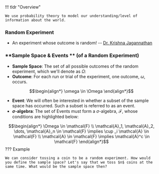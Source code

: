 !!! tldr "Overview"

    We use probability theory to model our understanding/level of information about the world. 


### **Random Experiment**
- An experiment whose outcome is random! -- [Dr. Krishna Jagannathan](https://youtu.be/-nnJQ0kJgIY?list=PLbMVogVj5nJQqGHrpAloTec_lOKsG-foc&t=102)

### **Sample Space & Events ** (of a Random Experiment)
- **Sample Space**: The set of all possible outcomes of the random experiment, which we'll denote as $\Omega$:
- **Outcome**: For each run or trial of the experiment, one outcome, $\omega$, occurs.

$$\begin{align*} \omega \in \Omega \end{align*}$$

- **Event**: We will often be interested in whether a subset of the sample space has occurred. Such a subset is referred to as an event. 
- **$\sigma$-algebra**: The set of Events must form a $\sigma$-algebra, $\mathcal{F}$, whose conditions are highlighted below:

$$\begin{align*} 
\Omega \in \mathcal{F} \\
\mathcal{A}_1, \mathcal{A}_2, \dots, \mathcal{A}_n \in \mathcal{F} \implies  \cup _i \mathcal{A}   \in \mathcal{F} \\
\mathcal{A} \in \mathcal{F} \implies  \mathcal{A}^c \in \mathcal{F} 
\end{align*}$$
??? Example
    
    We can consider tossing a coin to be a random experiment. How would you define the sample space? Let's say that we toss $n$ coins at the same time. What would be the sample space then?

    
<!-- 
### **Introduction**
Making decisions involves assessing tradeoffs -- comparing the benefits to costs. Many of these tradeoffs might not occur in the immediate present, and might not occur with much certainty 

### **Probability Space**

??? example inline end  
    Like very few people who I interact with on a daily basis, I find the NBA offseason exilarating. As I write this sentence in early July, Kevin Durant's future is still up in the air. Will he stay in Brooklyn? Will he stay with Kyrie? Could he possibly end up with the team up North? I find the inherent uncertainty of this event exciting. It gives plausibility to the thought of seeing Kevin Durant run pick-in-rolls with Ja Morant, or stretching the court with another long wing in Brandom Ingram. 

We'll start by introducing a probility space. We want to capture a lack of information, a lack of knowledge about some aspect of the world. 

$$\begin{aligned}\big( \Omega, \mathcal{F}, \mathbb{P}) \end{aligned}$$












``The big problem in probability theory and particularly stochastic processes is not so much how do you solve well-posed problems. Anybody can do that. Or anybody who has a little bit of background can do it. The hard problem is finding the right models for a real-world problem.''

### **Approach**

When people look at how difficult a topic is to learn, they might start by considering the number of elements in the topic. I might be wrong about this, but I believe this rough heuristic shapes how many people teach classes on statistics and probability. If you can reduce the number of ideas that a student has to consider the easier it should be to learn, i.e. the less overwhelmed they are. 

I buy the point that it's important to introduce material in a way so as to decrease the likelihood of overwhelming students (that's why we're starting so early in the semester with probability - we're going to introduce it piece by piece), but I would push back on the idea that having fewer elements to learn makes the topic easier to understand. 

Learning a new topic can be difficult for the following three reasons. (1) It can be hard to understand why you should care about the topic (2) It can be hard to understand which aspects of the topic are important and which are just details and (3) It can be hard to understand how the components of the topic fit together. 

With this understanding in mind, I believe introducing additional components can be helpful it if enables students to better compose ideas. That is, if the addition details allows students to better understand how ideas relate to each others. I think this is the key to understanding probability theory. Understanding the fundamentals will make it easier/ simpler to see how things relate to each other. If you never understand the fundamentals you'll simply have a collection of ideas in your head, which will be harder to keep track of and harder to work with in practice.

### **Probability Space**
We'll start by introducing a probility space. We want to capture a lack of information, a lack of knowledge about some aspect of the world. 

$$\begin{aligned}\big( \Omega, \mathcal{F}, \mathbb{P}) \end{aligned}$$

  -->
